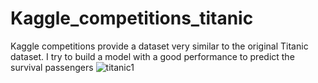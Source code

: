 # Kaggle_competitions_titanic
Kaggle competitions provide a dataset very similar to the original Titanic dataset. I try to build a model with a good performance to predict the survival passengers
![titanic1](https://user-images.githubusercontent.com/75954544/158078440-c1f3bb9a-9f67-478b-a55b-6451a48e376f.jpg)
